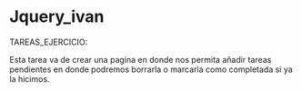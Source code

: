 # Jquery_ivan
TAREAS_EJERCICIO:

Esta tarea va de crear una pagina en donde nos permita añadir tareas pendientes en donde podremos borrarla o  marcarla como completada si ya la hicimos.

